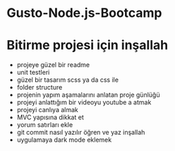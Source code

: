 # Gusto-Node.js-Bootcamp


# Bitirme projesi için inşallah

  - projeye güzel bir readme
  - unit testleri
  - güzel bir tasarım scss ya da css ile
  - folder structure
  - projenin yapım aşamalarını anlatan proje günlüğü
  - projeyi anlattığım bir videoyu youtube a atmak
  - projeyi canlıya almak
  - MVC yapısına dikkat et
  - yorum satırları ekle
  - git commit nasıl yazılır öğren ve yaz inşallah
  - uygulamaya dark mode eklemek

